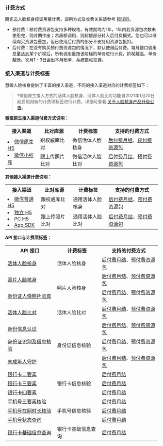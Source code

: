 ### 计费方式
腾讯云人脸核身按调用量计费，调用方式及收费关系请参考 [错误码](https://cloud.tencent.com/document/product/1007/48021)。
- 预付费：预付费资源包支持多种规格，有效期均为1年，1年内若资源包次数未使用完，则过期作废；若超额调用，则超额部分转入后付费模式。您也可以继续购买资源包叠加，但已使用后付费的部分不支持用资源包抵扣。
- 后付费：在没有购买预付费资源包的情况下，默认使用后付费。每月接口调用总量达到某个阶梯后，所有调用量按该阶梯的单价进行计费，阶梯越高，单价越低。次月1 - 3日会出本月账单，系统自动扣费。


### 接入渠道与计费标签
慧眼人脸核身提供了丰富的接入渠道，不同的接入渠道对应的计费标签如下：

>?微信原生接入方式的活体人脸核身、活体人脸比对功能自2021年1月20日起启用用新的计费项标签进行计费，详细可查看 [关于人脸核身产品升级公告](#新连接)。

**微信原生接入渠道付费方式说明：**

<table>
    <tr>
        <th>接入渠道</th>
				<th>比对库源</th>
        <th>计费标签</th>
			<th>支持的付费方式</th>
    </tr>
    <tr>
        <td rowspan =2>
				<li><a href="https://cloud.tencent.com/document/product/1007/42656">微信原生 H5</a></li><li><a href="https://cloud.tencent.com/document/product/1007/35883">微信小程序</a></li></td>
				<td>跟权威库比对</td>
			 <td>微信活体人脸核身</td>
			 	<td><a href="https://cloud.tencent.com/document/product/1007/42656">后付费月结</a>、<a href="https://cloud.tencent.com/document/product/1007/42656">预付费资源包</a></td>
    </tr>
		   <tr>
			 <td>跟上传照片比对</td>
			 <td>微信活体人脸比对</td>
			 <td><a href="https://cloud.tencent.com/document/product/1007/42656">后付费月结</a>、<a href="https://cloud.tencent.com/document/product/1007/42656">预付费资源包</a></td>
			  </tr>
</table>



**其他接入渠道计费说明：**

<table>
    <tr>
        <th>接入渠道</th>
				<th>比对库源</th>
        <th>计费标签</th>
			<th>支持的付费方式</th>
    </tr>
    <tr>
        <td rowspan =2>
				<li><a href="https://cloud.tencent.com/document/product/1007/42656">微信普通 H5</a></li><li><a href="https://cloud.tencent.com/document/product/1007/35883">独立 H5</a></li><li><a href="https://cloud.tencent.com/document/product/1007/35893">PC H5</a></li><li><a href="https://cloud.tencent.com/document/product/1007/35832">App SDK</a></li>
				</td>
				<td>跟权威库比对</td>
			 <td>通用活体人脸核身</td>
			 	<td><a href="https://cloud.tencent.com/document/product/1007/42656">后付费月结</a>、<a href="https://cloud.tencent.com/document/product/1007/42656">预付费资源包</a></td>        
    </tr>
		   <tr>
			 <td>跟上传照片比对</td>
			 <td>通用活体人脸比对</td>
			 <td><a href="https://cloud.tencent.com/document/product/1007/42656">后付费月结</a>、<a href="https://cloud.tencent.com/document/product/1007/42656">预付费资源包</a></td> 
			  </tr>
</table>



**API 接口与计费项标签：**

<table>
    <tr>
        <th> API 接口</th>
        <th>计费标签</th>
			<th>支持的付费方式</th>
    </tr>
    <tr>
        <td><a href="https://cloud.tencent.com/document/product/1007/31818">活体人脸核身</a>
				</td>
				<td>活体人脸核身</td>
						 	<td><a href="https://cloud.tencent.com/document/product/1007/42656">后付费月结</a>、<a href="https://cloud.tencent.com/document/product/1007/42656">预付费资源包</a></td> 
    </tr>
		   <tr>
			 <td><a href="https://cloud.tencent.com/document/product/1007/31820">照片人脸核身</a></td>
			 <td rowspan =2>照片人脸核身</td>
			 	<td><a href="https://cloud.tencent.com/document/product/1007/42656">后付费月结</a>、<a href="https://cloud.tencent.com/document/product/1007/42656">预付费资源包</a></td> 
			  </tr>
			 <tr>
			 <td><a href="https://cloud.tencent.com/document/product/1007/47276">身份证人像照片验真</a></td>
			 	<td><a href="https://cloud.tencent.com/document/product/1007/42656">后付费月结</a>、<a href="https://cloud.tencent.com/document/product/1007/42656">预付费资源包</a></td> 
			  </tr>
				 <tr>
			 <td><a href="https://cloud.tencent.com/document/product/1007/31819">活体人脸比对</a></td>
			 <td>活体人脸比对</td>
			 	<td><a href="https://cloud.tencent.com/document/product/1007/42656">后付费月结</a>、<a href="https://cloud.tencent.com/document/product/1007/42656">预付费资源包</a></td> 
			  </tr>
				 <tr>
			 <td><a href="https://cloud.tencent.com/document/product/1007/33188">身份信息认证</a></td>
			 <td rowspan =3>身份证信息核验</td>
			 	<td><a href="https://cloud.tencent.com/document/product/1007/42656">后付费月结</a>、<a href="https://cloud.tencent.com/document/product/1007/42656">预付费资源包</a></td> 
			  </tr>
				<tr>
			 <td><a href="https://cloud.tencent.com/document/product/1007/37980">身份证识别及信息核验</a></td>
			 	<td><a href="https://cloud.tencent.com/document/product/1007/42656">后付费月结</a>、<a href="https://cloud.tencent.com/document/product/1007/42656">预付费资源包</a></td> 
			  </tr>
			 <tr>
			 <td><a href="https://cloud.tencent.com/document/product/1007/39766">未成年人守护</a></td>
			 	<td><a href="https://cloud.tencent.com/document/product/1007/42656">后付费月结</a>、<a href="https://cloud.tencent.com/document/product/1007/42656">预付费资源包</a></td> 
			  </tr>
				<tr>
			 <td><a href="https://cloud.tencent.com/document/product/1007/35776">银行卡二要素</a></td>
			 <td rowspan =3>银行卡信息核验</td>
			 	<td><a href="https://cloud.tencent.com/document/product/1007/42656">后付费月结</a></td> 
			  </tr>
				 <tr>
			 <td><a href="https://cloud.tencent.com/document/product/1007/33848">银行卡三要素</a></td>
			 <td><a href="https://cloud.tencent.com/document/product/1007/42656">后付费月结</a></td>
			  </tr>
				<tr>
			 <td><a href="https://cloud.tencent.com/document/product/1007/35775">银行卡四要素</a></td>
			 <td><a href="https://cloud.tencent.com/document/product/1007/42656">后付费月结</a></td>
			  </tr>
				<tr>
				 <td><a href="https://cloud.tencent.com/document/product/1007/39765">手机号三要素核验</a></td>
			 <td rowspan =3>手机号信息核验</td>
			 <td><a href="https://cloud.tencent.com/document/product/1007/42656">后付费月结</a></td>
			  </tr>
				  <tr>
			 <td><a href="https://cloud.tencent.com/document/product/1007/40546">手机号在网时长核验</a></td>
			 <td><a href="https://cloud.tencent.com/document/product/1007/42656">后付费月结</a></td>
			  </tr>
			 <tr>
			 <td><a href="https://cloud.tencent.com/document/product/1007/40545">手机号状态查询</a></td>
			 <td><a href="https://cloud.tencent.com/document/product/1007/42656">后付费月结</a></td>
			  </tr>
				<tr>
			 <td><a href="https://cloud.tencent.com/document/product/1007/47837">银行卡基础信息查询</a></td>
			 <td>银行卡基础信息查询</td>
			<td><a href="https://cloud.tencent.com/document/product/1007/42656">后付费月结</a></td>
			  </tr>
</table>





